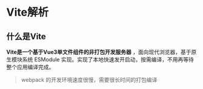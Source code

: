 # Vite解析

## 什么是Vite

**Vite是一个基于Vue3单文件组件的非打包开发服务器** ，面向现代浏览器，基于原生模块系统 ESModule 实现。实现了本地快速发开启动，按需编译，不用再等待整个应用编译完成。

> webpack 的开发环境速度很慢，需要很长时间的打包编译

